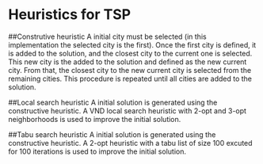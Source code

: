 # Heuristics for TSP


##Construtive heuristic
A initial city must be selected (in this implementation the selected city is the first). Once the first city is defined, it is added to the solution, and the closest city to the current one is selected. This new city is the added to the solution and defined as the new current city. From that, the closest city to the new current city is selected from the remaining cities. This procedure is repeated until all cities are added to the solution.


##Local search heuristic
A initial solution is generated using the constructive heuristic. A VND local search heuristic with 2-opt and 3-opt neighborhoods is used to improve the initial solution.


##Tabu search heuristic
A initial solution is generated using the constructive heuristic. A 2-opt heuristic with a tabu list of size 100 excuted for 100 iterations is used to improve the initial solution.
